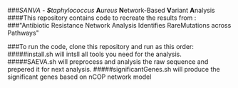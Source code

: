  ###**SANVA - **S***taphylococcus* **A***ureus* **N**etwork-Based **V**ariant **A**nalysis 
   ####This repository contains code to recreate the results from :
    ###"Antibiotic Resistance Network Analysis Identifies RareMutations across Pathways"


 ###To run the code, clone this repository and run as this order:
    #####install.sh will intsll all tools you need for the analysis.
    #####SAEVA.sh will preprocess and analysis the raw sequence and prepered it for next analysis.
    #####significantGenes.sh will produce the significant genes based on nCOP network model
